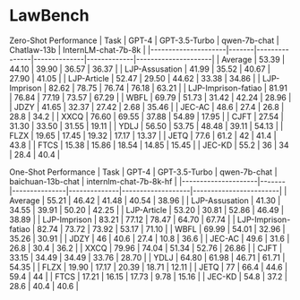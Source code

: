 # LawBench

Zero-Shot Performance
| Task                | GPT-4 | GPT-3.5-Turbo | qwen-7b-chat | Chatlaw-13b | InternLM-chat-7b-8k |
|---------------------|-------|---------------|--------------|-------------|---------------------|
| Average             | 53.39 | 44.10         | 39.90        | 36.57       | 36.37               |
| LJP-Assusation      | 41.99 | 35.52         | 40.67        | 27.90       | 41.05               |
| LJP-Article         | 52.47 | 29.50         | 44.62        | 33.38       | 34.86               |
| LJP-Imprison        | 82.62 | 78.75         | 76.74        | 76.18       | 63.21               |
| LJP-Imprison-fatiao | 81.91 | 76.84         | 77.19        | 73.57       | 67.29               |
| WBFL                | 69.79 | 51.73         | 31.42        | 42.24       | 28.96               |
| JDZY                | 41.65 | 32.37         | 27.42        | 2.68        | 35.46               |
| JEC-AC              | 48.6  | 27.4          | 26.8         | 28.8        | 34.2                |
| XXCQ                | 76.60 | 69.55         | 37.88        | 54.89       | 17.95               |
| CJFT                | 27.54 | 31.30         | 33.50        | 31.55       | 19.11               |
| YDLJ                | 56.50 | 53.75         | 48.48        | 39.11       | 54.13               |
| FLZX                | 19.65 | 17.45         | 19.32        | 17.17       | 13.37               |
| JETQ                | 77.6  | 61.2          | 42           | 41.4        | 43.8                |
| FTCS                | 15.38 | 15.86         | 18.54        | 14.85       | 15.45               |
| JEC-KD              | 55.2  | 36            | 34           | 28.4        | 40.4                |

One-Shot Performance
| Task                | GPT-4 | GPT-3.5-Turbo | qwen-7b-chat | baichuan-13b-chat | internlm-chat-7b-8k-hf |
|---------------------|-------|---------------|--------------|-------------------|------------------------|
| Average             | 55.21 | 46.42         | 41.48        | 40.54             | 38.96                  |
| LJP-Assusation      | 41.30 | 34.55         | 39.91        | 50.20             | 42.25                  |
| LJP-Article         | 53.20 | 30.81         | 52.86        | 46.49             | 38.89                  |
| LJP-Imprison        | 83.21 | 77.12         | 78.47        | 64.70             | 67.74                  |
| LJP-Imprison-fatiao | 82.74 | 73.72         | 73.92        | 53.17             | 71.10                  |
| WBFL                | 69.99 | 54.01         | 32.96        | 35.26             | 30.91                  |
| JDZY                | 46    | 40.6          | 27.4         | 10.8              | 36.6                   |
| JEC-AC              | 49.6  | 31.6          | 26.8         | 30.4              | 36.2                   |
| XXCQ                | 79.96 | 74.04         | 51.34        | 52.76             | 26.86                  |
| CJFT                | 33.15 | 34.49         | 34.49        | 33.76             | 28.70                  |
| YDLJ                | 64.80 | 61.98         | 46.71        | 61.71             | 54.35                  |
| FLZX                | 19.90 | 17.17         | 20.39        | 18.71             | 12.11                  |
| JETQ                | 77    | 66.4          | 44.6         | 59.4              | 44                     |
| FTCS                | 17.21 | 16.15         | 17.73        | 9.78              | 15.16                  |
| JEC-KD              | 54.8  | 37.2          | 28.6         | 40.4              | 40.6                   |
